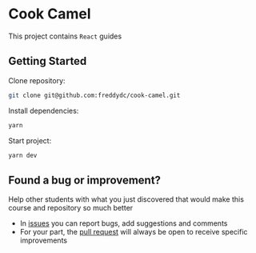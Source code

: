# Cook Camel

This project contains `React` guides

## Getting Started

Clone repository:

```bash
git clone git@github.com:freddydc/cook-camel.git
```

Install dependencies:

```bash
yarn
```

Start project:

```bash
yarn dev
```

## Found a bug or improvement?

Help other students with what you just discovered that would make this course and repository so much better

- In [issues](https://github.com/freddydc/cook-camel/issues/new) you can report bugs, add suggestions and comments
- For your part, the [pull request](https://github.com/freddydc/cook-camel/pulls) will always be open to receive specific improvements
